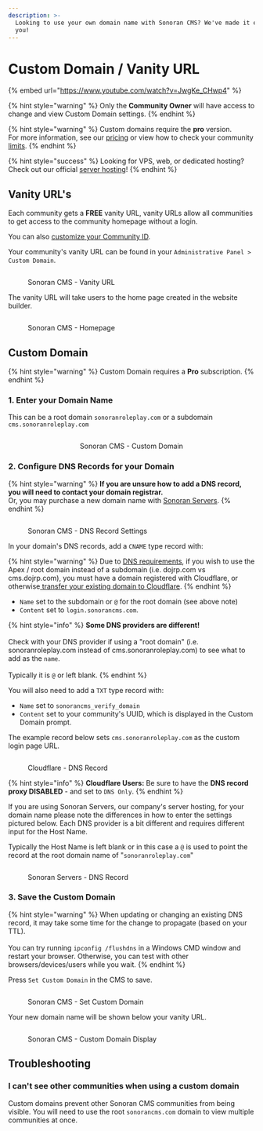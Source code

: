 ```yaml
---
description: >-
  Looking to use your own domain name with Sonoran CMS? We've made it easy for
  you!
---
```


# Custom Domain / Vanity URL

{% embed url="https://www.youtube.com/watch?v=JwgKe_CHwp4" %}

{% hint style="warning" %}
Only the **Community Owner** will have access to change and view Custom Domain settings.
{% endhint %}

{% hint style="warning" %}
Custom domains require the **pro** version.\
For more information, see our [pricing](../../pricing/pricing-faq/) or view how to check your community [limits](../administrative/view-your-limits.md).
{% endhint %}

{% hint style="success" %}
Looking for VPS, web, or dedicated hosting? Check out our official [server hosting](../../other-products/server-hosting.md)!
{% endhint %}

## Vanity URL's

Each community gets a **FREE** vanity URL, vanity URLs allow all communities to get access to the community homepage without a login.

You can also [customize your Community ID](community-branding-and-settings.md#community-id-and-vanity-url).

Your community's vanity URL can be found in your `Administrative Panel > Custom Domain`.

<figure><img src="../../.gitbook/assets/image (16) (1).png" alt=""><figcaption><p>Sonoran CMS - Vanity URL</p></figcaption></figure>

The vanity URL will take users to the home page created in the website builder.

<figure><img src="../../.gitbook/assets/image (4) (1) (1) (1) (1).png" alt=""><figcaption><p>Sonoran CMS - Homepage</p></figcaption></figure>

## Custom Domain

{% hint style="warning" %}
Custom Domain requires a **Pro** subscription.
{% endhint %}

### 1. Enter your Domain Name

This can be a root domain `sonoranroleplay.com` or a subdomain `cms.sonoranroleplay.com`

<div align="center" data-full-width="false"><figure><img src="../../.gitbook/assets/image (5) (1) (1) (1) (1).png" alt=""><figcaption><p>Sonoran CMS - Custom Domain</p></figcaption></figure></div>

### 2. Configure DNS Records for your Domain

{% hint style="warning" %}
**If you are unsure how to add a DNS record, you will need to contact your domain registrar.**\
Or, you may purchase a new domain name with [Sonoran Servers](https://sonoranservers.com/cart.php?a=add\&domain=register).
{% endhint %}

<figure><img src="../../.gitbook/assets/CMS_CustomDomainDNSSettings.png" alt=""><figcaption><p>Sonoran CMS - DNS Record Settings</p></figcaption></figure>

In your domain's DNS records, add a `CNAME` type record with:

{% hint style="warning" %}
Due to [DNS requirements](https://blog.cloudflare.com/introducing-cname-flattening-rfc-compliant-cnames-at-a-domains-root), if you wish to use the Apex / root domain instead of a subdomain  (i.e. dojrp.com vs cms.dojrp.com), you must have a domain registered with Cloudflare, or otherwise[ transfer your existing domain to Cloudflare](https://developers.cloudflare.com/dns/zone-setups/full-setup/setup/).
{% endhint %}

* `Name` set to the subdomain or `@` for the root domain (see above note)
* `Content` set to `login.sonorancms.com`.

{% hint style="info" %}
**Some DNS providers are different!**\
\
Check with your DNS provider if using a "root domain" (i.e. sonoranroleplay.com instead of cms.sonoranroleplay.com) to see what to add as the `name`. \
\
Typically it is `@` or left blank.
{% endhint %}

You will also need to add a `TXT` type record with:

* `Name` set to `sonorancms_verify_domain`
* `Content` set to your community's UUID, which is displayed in the Custom Domain prompt.

The example record below sets `cms.sonoranroleplay.com` as the custom login page URL.

<figure><img src="../../.gitbook/assets/image (1) (1) (1) (1) (1) (1) (1) (1) (1) (1) (1) (1) (1) (1) (1).png" alt=""><figcaption><p>Cloudflare - DNS Record </p></figcaption></figure>

{% hint style="info" %}
**Cloudflare Users:** Be sure to have the **DNS record proxy DISABLED** - and set to `DNS Only`.
{% endhint %}

If you are using Sonoran Servers, our company's server hosting, for your domain name please note the differences in how to enter the settings pictured below. Each DNS provider is a bit different and requires different input for the Host Name.&#x20;

Typically the Host Name is left blank or in this case a `@` is used to point the record at the root domain name of "`sonoranroleplay.com`"

<figure><img src="../../.gitbook/assets/image (25) (1).png" alt=""><figcaption><p>Sonoran Servers - DNS Record </p></figcaption></figure>

### 3. Save the Custom Domain

{% hint style="warning" %}
When updating or changing an existing DNS record, it may take some time for the change to propagate (based on your TTL).\
\
You can try running `ipconfig /flushdns` in a Windows CMD window and restart your browser. Otherwise, you can test with other browsers/devices/users while you wait.
{% endhint %}

Press `Set Custom Domain` in the CMS to save.

<figure><img src="../../.gitbook/assets/image (11) (2).png" alt=""><figcaption><p>Sonoran CMS - Set Custom Domain</p></figcaption></figure>

Your new domain name will be shown below your vanity URL.

<figure><img src="../../.gitbook/assets/image (18) (1).png" alt=""><figcaption><p>Sonoran CMS - Custom Domain Display</p></figcaption></figure>

## Troubleshooting

### I can't see other communities when using a custom domain

Custom domains prevent other Sonoran CMS communities from being visible. You will need to use the root `sonorancms.com` domain to view multiple communities at once.

